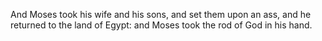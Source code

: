 And Moses took his wife and his sons, and set them upon an ass, and he returned to the land of Egypt: and Moses took the rod of God in his hand.
